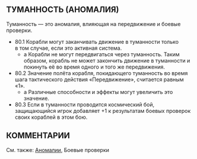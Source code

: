 ТУМАННОСТЬ (АНОМАЛИЯ)
---
Туманность — это аномалия, влияющая на передвижение и боевые проверки.
* 80.1 Корабли могут заканчивать движение в туманности только в том случае, если это активная система.
  * а Корабли не могут передвигаться через туманность.  Таким образом, корабль не может закончить движение в туманности и покинуть её во время одного и того же 
передвижения.
* 80.2 Значение полёта корабля, покидающего туманность во  время шага тактического действия «Передвижение», считается равным «1».
  * а Различные способности и эффекты могут увеличить это значение.
* 80.3 Если в туманности проводится космический бой, защищающийся игрок добавляет +1 к результатам боевых проверок своих кораблей в этом бою.

КОММЕНТАРИИ
---

См. также: [Аномалии](anomalies.md), Боевые проверки
